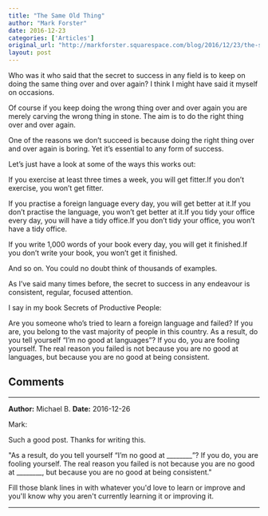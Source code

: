 ```yaml
---
title: "The Same Old Thing"
author: "Mark Forster"
date: 2016-12-23
categories: ['Articles']
original_url: "http://markforster.squarespace.com/blog/2016/12/23/the-same-old-thing.html"
layout: post
---
```


Who was it who said that the secret to success in any field is to keep on doing the same thing over and over again? I think I might have said it myself on occasions.

Of course if you keep doing the wrong thing over and over again you are merely carving the wrong thing in stone. The aim is to do the right thing over and over again.

One of the reasons we don’t succeed is because doing the right thing over and over again is boring. Yet it’s essential to any form of success.

Let’s just have a look at some of the ways this works out:

If you exercise at least three times a week, you will get fitter.If you don’t exercise, you won’t get fitter.

If you practise a foreign language every day, you will get better at it.If you don’t practise the language, you won’t get better at it.If you tidy your office every day, you will have a tidy office.If you don’t tidy your office, you won’t have a tidy office.

If you write 1,000 words of your book every day, you will get it finished.If you don’t write your book, you won’t get it finished.

And so on. You could no doubt think of thousands of examples.

As I’ve said many times before, the secret to success in any endeavour is consistent, regular, focused attention.

I say in my book Secrets of Productive People:

Are you someone who’s tried to learn a foreign language and failed? If you are, you belong to the vast majority of people in this country. As a result, do you tell yourself “I’m no good at languages”? If you do, you are fooling yourself. The real reason you failed is not because you are no good at languages, but because you are no good at being consistent.


## Comments

---

**Author:** Michael B.
**Date:** 2016-12-26

Mark:  
  
Such a good post. Thanks for writing this.  
  
"As a result, do you tell yourself “I’m no good at \_\_\_\_\_\_\_\_”? If you do, you are fooling yourself. The real reason you failed is not because you are no good at \_\_\_\_\_\_\_\_, but because you are no good at being consistent."  
  
Fill those blank lines in with whatever you'd love to learn or improve and you'll know why you aren't currently learning it or improving it.

---

